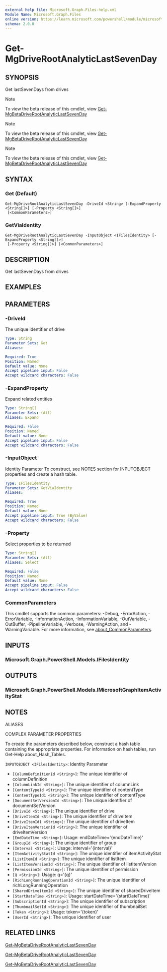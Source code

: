 ```yaml
---
external help file: Microsoft.Graph.Files-help.xml
Module Name: Microsoft.Graph.Files
online version: https://learn.microsoft.com/powershell/module/microsoft.graph.files/get-mgdriverootanalyticlastsevenday
schema: 2.0.0
---
```


# Get-MgDriveRootAnalyticLastSevenDay

## SYNOPSIS
Get lastSevenDays from drives

> [!NOTE]
> To view the beta release of this cmdlet, view [Get-MgBetaDriveRootAnalyticLastSevenDay](/powershell/module/Microsoft.Graph.Beta.Files/Get-MgBetaDriveRootAnalyticLastSevenDay?view=graph-powershell-beta)

> [!NOTE]
> To view the beta release of this cmdlet, view [Get-MgBetaDriveRootAnalyticLastSevenDay](/powershell/module/Microsoft.Graph.Beta.Files/Get-MgBetaDriveRootAnalyticLastSevenDay?view=graph-powershell-beta)

> [!NOTE]
> To view the beta release of this cmdlet, view [Get-MgBetaDriveRootAnalyticLastSevenDay](/powershell/module/Microsoft.Graph.Beta.Files/Get-MgBetaDriveRootAnalyticLastSevenDay?view=graph-powershell-beta)

## SYNTAX

### Get (Default)
```
Get-MgDriveRootAnalyticLastSevenDay -DriveId <String> [-ExpandProperty <String[]>] [-Property <String[]>]
 [<CommonParameters>]
```

### GetViaIdentity
```
Get-MgDriveRootAnalyticLastSevenDay -InputObject <IFilesIdentity> [-ExpandProperty <String[]>]
 [-Property <String[]>] [<CommonParameters>]
```

## DESCRIPTION
Get lastSevenDays from drives

## EXAMPLES

## PARAMETERS

### -DriveId
The unique identifier of drive

```yaml
Type: String
Parameter Sets: Get
Aliases:

Required: True
Position: Named
Default value: None
Accept pipeline input: False
Accept wildcard characters: False
```

### -ExpandProperty
Expand related entities

```yaml
Type: String[]
Parameter Sets: (All)
Aliases: Expand

Required: False
Position: Named
Default value: None
Accept pipeline input: False
Accept wildcard characters: False
```

### -InputObject
Identity Parameter
To construct, see NOTES section for INPUTOBJECT properties and create a hash table.

```yaml
Type: IFilesIdentity
Parameter Sets: GetViaIdentity
Aliases:

Required: True
Position: Named
Default value: None
Accept pipeline input: True (ByValue)
Accept wildcard characters: False
```

### -Property
Select properties to be returned

```yaml
Type: String[]
Parameter Sets: (All)
Aliases: Select

Required: False
Position: Named
Default value: None
Accept pipeline input: False
Accept wildcard characters: False
```

### CommonParameters
This cmdlet supports the common parameters: -Debug, -ErrorAction, -ErrorVariable, -InformationAction, -InformationVariable, -OutVariable, -OutBuffer, -PipelineVariable, -Verbose, -WarningAction, and -WarningVariable. For more information, see [about_CommonParameters](http://go.microsoft.com/fwlink/?LinkID=113216).

## INPUTS

### Microsoft.Graph.PowerShell.Models.IFilesIdentity
## OUTPUTS

### Microsoft.Graph.PowerShell.Models.IMicrosoftGraphItemActivityStat
## NOTES

ALIASES

COMPLEX PARAMETER PROPERTIES

To create the parameters described below, construct a hash table containing the appropriate properties. For information on hash tables, run Get-Help about_Hash_Tables.


`INPUTOBJECT <IFilesIdentity>`: Identity Parameter
  - `[ColumnDefinitionId <String>]`: The unique identifier of columnDefinition
  - `[ColumnLinkId <String>]`: The unique identifier of columnLink
  - `[ContentTypeId <String>]`: The unique identifier of contentType
  - `[ContentTypeId1 <String>]`: The unique identifier of contentType
  - `[DocumentSetVersionId <String>]`: The unique identifier of documentSetVersion
  - `[DriveId <String>]`: The unique identifier of drive
  - `[DriveItemId <String>]`: The unique identifier of driveItem
  - `[DriveItemId1 <String>]`: The unique identifier of driveItem
  - `[DriveItemVersionId <String>]`: The unique identifier of driveItemVersion
  - `[EndDateTime <String>]`: Usage: endDateTime='{endDateTime}'
  - `[GroupId <String>]`: The unique identifier of group
  - `[Interval <String>]`: Usage: interval='{interval}'
  - `[ItemActivityStatId <String>]`: The unique identifier of itemActivityStat
  - `[ListItemId <String>]`: The unique identifier of listItem
  - `[ListItemVersionId <String>]`: The unique identifier of listItemVersion
  - `[PermissionId <String>]`: The unique identifier of permission
  - `[Q <String>]`: Usage: q='{q}'
  - `[RichLongRunningOperationId <String>]`: The unique identifier of richLongRunningOperation
  - `[SharedDriveItemId <String>]`: The unique identifier of sharedDriveItem
  - `[StartDateTime <String>]`: Usage: startDateTime='{startDateTime}'
  - `[SubscriptionId <String>]`: The unique identifier of subscription
  - `[ThumbnailSetId <String>]`: The unique identifier of thumbnailSet
  - `[Token <String>]`: Usage: token='{token}'
  - `[UserId <String>]`: The unique identifier of user

## RELATED LINKS
[Get-MgBetaDriveRootAnalyticLastSevenDay](/powershell/module/Microsoft.Graph.Beta.Files/Get-MgBetaDriveRootAnalyticLastSevenDay?view=graph-powershell-beta)

[Get-MgBetaDriveRootAnalyticLastSevenDay](/powershell/module/Microsoft.Graph.Beta.Files/Get-MgBetaDriveRootAnalyticLastSevenDay?view=graph-powershell-beta)

[Get-MgBetaDriveRootAnalyticLastSevenDay](/powershell/module/Microsoft.Graph.Beta.Files/Get-MgBetaDriveRootAnalyticLastSevenDay?view=graph-powershell-beta)

